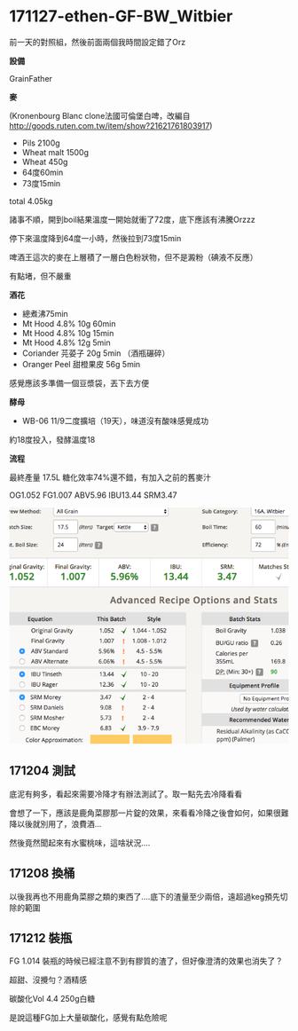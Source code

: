 # 171127-ethen-GF-BW_Witbier

前一天的對照組，然後前面兩個我時間設定錯了Orz

**設備**

GrainFather

**麥**

(Kronenbourg Blanc clone法國可倫堡白啤，改編自 <http://goods.ruten.com.tw/item/show?21621761803917>)

* Pils 2100g
* Wheat malt 1500g
* Wheat 450g
* 64度60min
* 73度15min

total 4.05kg

諸事不順，開到boil結果溫度一開始就衝了72度，底下應該有沸騰Orzzz

停下來溫度降到64度一小時，然後拉到73度15min

啤酒王這次的麥在上層積了一層白色粉狀物，但不是澱粉（碘液不反應）

有點堵，但不嚴重

**酒花**

* 總煮沸75min
* Mt Hood 4.8% 10g 60min
* Mt Hood 4.8% 10g 15min
* Mt Hood 4.8% 12g 5min
* Coriander 芫荽子 20g 5min （酒瓶碾碎）
* Oranger Peel 甜橙果皮 56g 5min

感覺應該多準備一個豆漿袋，丟下去方便

**酵母**
 
* WB-06 11/9二度擴培（19天），味道沒有酸味感覺成功

約18度投入，發酵溫度18

**流程**

最終產量 17.5L 糖化效率74%還不錯，有加入之前的舊麥汁

OG1.052 FG1.007 ABV5.96 IBU13.44 SRM3.47 

![](../img/test81.png)

## 171204 測試

底泥有夠多，看起來需要冷降才有辦法測試了。取一點先去冷降看看

會想了一下，應該是鹿角菜膠那一片錠的效果，來看看冷降之後會如何，如果很難降以後就別用了，浪費酒...

然後竟然聞起來有水蜜桃味，這啥狀況....

## 171208 換桶

以後我再也不用鹿角菜膠之類的東西了....底下的渣量至少兩倍，遠超過keg預先切除的範圍

## 171212 裝瓶

FG 1.014 裝瓶的時候已經注意不到有膠質的渣了，但好像澄清的效果也消失了？

超甜、沒攪勻？酒精感

碳酸化Vol 4.4 250g白糖

是說這種FG加上大量碳酸化，感覺有點危險呢